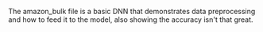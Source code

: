 The amazon_bulk file is a basic DNN that demonstrates data preprocessing and how to feed it to the model, also showing the accuracy isn't that great.
